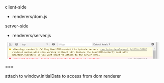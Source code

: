 client-side
- renderers/dom.js


server-side
- renderers/server.js

![](screens/2019-04-04-22-22-15.png)


===

attach to window.initialData to access from dom renderer

